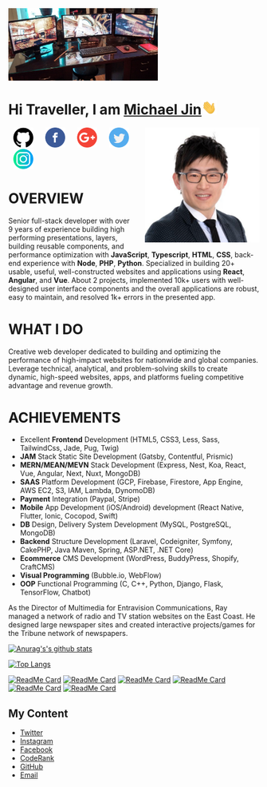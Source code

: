 <img align='center' style="width: 300px; margin: 0 auto" src="./assets/img/bg/github-bg2.png" />

<h1>Hi Traveller, I am <a href="https://codegitpro.com/">Michael Jin</a><img src="https://raw.githubusercontent.com/ABSphreak/ABSphreak/master/gifs/Hi.gif" width="30px"></h1>
<img align='right' style="margin-left:20px;" src="./assets/img/me/me-rectangle.png" width="230" />

<!-- <a href="https://www.youtube.com/channel/michael_jin_dev"><img src="./assets/img/logo/youtube-logo.png" width="40" /></a> -->
<a style="margin:10px;" href="https://github.com/codegitpro" target="_blank"><img src="./assets/img/logo/github-logo.png" width="40" /></a>
<a style="margin:10px;" href="https://www.facebook.com/michaeljindev" target="_blank"><img src="./assets/img/logo/facebook.png" width="40" /></a>
<a style="margin:10px;" href="mailto:michael.jin.dev@gmail.com" target="_blank"><img src="./assets/img/logo/google-plus.png" width="40" /></a>
<a style="margin:10px;" href="https://twitter.com/michaeljindev" target="_blank"><img src="./assets/img/logo/twitter.png" width="40" /></a>
<a style="margin:10px;" href="https://www.instagram.com/michael.jin.dev" target="_blank"><img src="./assets/img/logo/instagram.png" width="40" /></a>

# OVERVIEW

Senior full-stack developer with over 9 years of experience building high performing presentations, layers, building reusable components, and performance optimization with **JavaScript**, **Typescript**, **HTML**, **CSS**, back-end experience with **Node**, **PHP**, **Python**. Specialized in building 20+ usable, useful, well-constructed websites and applications using **React**, **Angular**, and **Vue**. About 2 projects, implemented 10k+ users with well-designed user interface components and the overall applications are robust, easy to maintain, and resolved 1k+ errors in the presented app.

# WHAT I DO

Creative web developer dedicated to building and optimizing the performance of high-impact websites for nationwide and global companies. Leverage technical, analytical, and problem-solving skills to create dynamic, high-speed websites, apps, and platforms fueling competitive advantage and revenue growth.

# ACHIEVEMENTS

- Excellent **Frontend** Development (HTML5, CSS3, Less, Sass, TailwindCss, Jade, Pug, Twig)
- **JAM** Stack Static Site Development (Gatsby, Contentful, Prismic)
- **MERN/MEAN/MEVN** Stack Development (Express, Nest, Koa, React, Vue, Angular, Next, Nuxt, MongoDB)
- **SAAS** Platform Development (GCP, Firebase, Firestore, App Engine, AWS EC2, S3, IAM, Lambda, DynomoDB)
- **Payment** Integration (Paypal, Stripe)
- **Mobile** App Development (iOS/Android) development (React Native, Flutter, Ionic, Cocopod, Swift)
- **DB** Design, Delivery System Development (MySQL, PostgreSQL, MongoDB)
- **Backend** Structure Development (Laravel, Codeigniter, Symfony, CakePHP, Java Maven, Spring, ASP.NET, .NET Core)
- **Ecommerce** CMS Development (WordPress, BuddyPress, Shopify, CraftCMS)
- **Visual Programming** (Bubble.io, WebFlow)
- **OOP** Functional Programming (C, C++, Python, Django, Flask, TensorFlow, Chatbot)


As the Director of Multimedia for Entravision Communications, Ray managed a network of radio and TV station websites on the East Coast. He designed large newspaper sites and created interactive projects/games for the Tribune network of newspapers.

[![Anurag's's github stats](https://github-readme-stats.vercel.app/api?username=codegitpro&show_icons=true&count_private=true&theme=calm&include_all_commits=true)](https://github.com/codegitpro/codegitpro)

[![Top Langs](https://github-readme-stats.vercel.app/api/top-langs/?username=codegitpro&show_icons=true&count_private=true&langs_count=10&layout=compact&theme=calm&include_all_commits=true)](https://github.com/codegitpro/codegitpro)

[![ReadMe Card](https://github-readme-stats.vercel.app/api/pin/?username=codegitpro&repo=angular-hero&show_owner=true&theme=calm)](https://github.com/codegitpro/angular-hero)
[![ReadMe Card](https://github-readme-stats.vercel.app/api/pin/?username=codegitpro&repo=electron-todo&show_owner=true&theme=calm)](https://github.com/codegitpro/electron-todo)
[![ReadMe Card](https://github-readme-stats.vercel.app/api/pin/?username=codegitpro&repo=nano-node&show_owner=true&theme=calm)](https://github.com/codegitpro/nano-node)
[![ReadMe Card](https://github-readme-stats.vercel.app/api/pin/?username=codegitpro&repo=graphic-interview&show_owner=true&theme=calm)](https://github.com/codegitpro/graphic-interview)
[![ReadMe Card](https://github-readme-stats.vercel.app/api/pin/?username=codegitpro&repo=pandas-bigdata&show_owner=true&theme=calm)](https://github.com/codegitpro/pandas-bigdata)
[![ReadMe Card](https://github-readme-stats.vercel.app/api/pin/?username=codegitpro&repo=shopify-bulk-import&show_owner=true&theme=calm)](https://github.com/codegitpro/shopify-bulk-import)

## My Content
- [Twitter](https://twitter.com/michaeljindev)
- [Instagram](https://www.instagram.com/michael.jin.dev)
- [Facebook](https://www.facebook.com/michaeljindev)
- [CodeRank](https://profile.codersrank.io/user/codegitpro/)
- [GitHub](https://github.com/codegitpro)
- [Email](michael.jin.dev@gmail.com)
